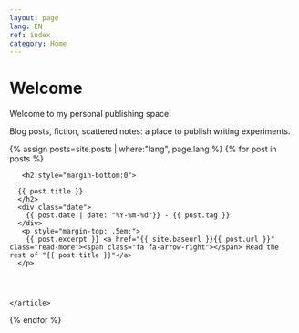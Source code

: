```yaml
---
layout: page
lang: EN
ref: index
category: Home
---
```


<h1>Welcome</h1>



 Welcome to my personal publishing space!
 
 Blog posts, fiction, scattered notes: a place to publish writing experiments.

<div class="posts">
  

  {% assign posts=site.posts | where:"lang", page.lang %}
  {% for post in posts %}
    <article class="post">

       <h2 style="margin-bottom:0">
   
      {{ post.title }}
      </h2>
      <div class="date">
        {{ post.date | date: "%Y-%m-%d"}} - {{ post.tag }}
      </div>
       <p style="margin-top: .5em;">
        {{ post.excerpt }} <a href="{{ site.baseurl }}{{ post.url }}" class="read-more"><span class="fa fa-arrow-right"></span> Read the rest of "{{ post.title }}"</a>
      </p>


  

    </article>
  {% endfor %}
</div>
